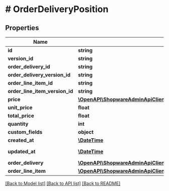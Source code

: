 # # OrderDeliveryPosition

## Properties

Name | Type | Description | Notes
------------ | ------------- | ------------- | -------------
**id** | **string** |  | [optional]
**version_id** | **string** |  | [optional]
**order_delivery_id** | **string** |  |
**order_delivery_version_id** | **string** |  | [optional]
**order_line_item_id** | **string** |  |
**order_line_item_version_id** | **string** |  | [optional]
**price** | [**\OpenAPI\ShopwareAdminApiClient\Model\OrderJsonApiAllOfShippingCosts**](OrderJsonApiAllOfShippingCosts.md) |  | [optional]
**unit_price** | **float** |  | [optional]
**total_price** | **float** |  | [optional]
**quantity** | **int** |  | [optional]
**custom_fields** | **object** |  | [optional]
**created_at** | [**\DateTime**](\DateTime.md) |  | [readonly]
**updated_at** | [**\DateTime**](\DateTime.md) |  | [optional] [readonly]
**order_delivery** | [**\OpenAPI\ShopwareAdminApiClient\Model\OrderDelivery**](OrderDelivery.md) |  | [optional]
**order_line_item** | [**\OpenAPI\ShopwareAdminApiClient\Model\OrderLineItem**](OrderLineItem.md) |  | [optional]

[[Back to Model list]](../../README.md#models) [[Back to API list]](../../README.md#endpoints) [[Back to README]](../../README.md)
